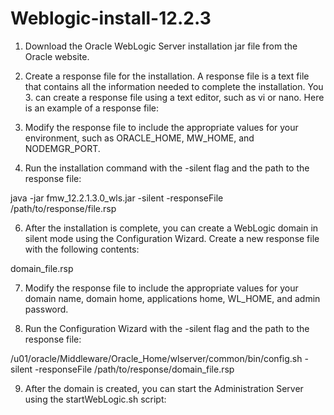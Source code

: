 # Weblogic-install-12.2.3


1. Download the Oracle WebLogic Server installation jar file from the Oracle website.

2. Create a response file for the installation. A response file is a text file that contains all the information needed to complete the installation. You 3. can create a response file using a text editor, such as vi or nano. Here is an example of a response file:




4. Modify the response file to include the appropriate values for your environment, such as ORACLE_HOME, MW_HOME, and NODEMGR_PORT.

5. Run the installation command with the -silent flag and the path to the response file:


java -jar fmw_12.2.1.3.0_wls.jar -silent -responseFile /path/to/response/file.rsp


6. After the installation is complete, you can create a WebLogic domain in silent mode using the Configuration Wizard. Create a new response file with the following contents:

domain_file.rsp

7. Modify the response file to include the appropriate values for your domain name, domain home, applications home, WL_HOME, and admin password.

8. Run the Configuration Wizard with the -silent flag and the path to the response file:

/u01/oracle/Middleware/Oracle_Home/wlserver/common/bin/config.sh -silent -responseFile /path/to/response/domain_file.rsp

9. After the domain is created, you can start the Administration Server using the startWebLogic.sh script:

